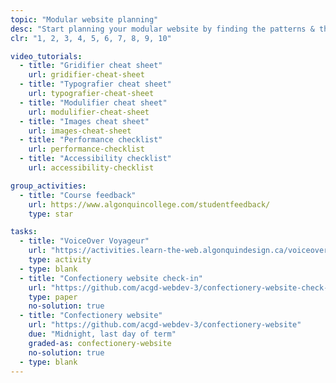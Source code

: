 ```yaml
---
topic: "Modular website planning"
desc: "Start planning your modular website by finding the patterns & the basic CSS properties you need."
clr: "1, 2, 3, 4, 5, 6, 7, 8, 9, 10"

video_tutorials:
  - title: "Gridifier cheat sheet"
    url: gridifier-cheat-sheet
  - title: "Typografier cheat sheet"
    url: typografier-cheat-sheet
  - title: "Modulifier cheat sheet"
    url: modulifier-cheat-sheet
  - title: "Images cheat sheet"
    url: images-cheat-sheet
  - title: "Performance checklist"
    url: performance-checklist
  - title: "Accessibility checklist"
    url: accessibility-checklist

group_activities:
  - title: "Course feedback"
    url: https://www.algonquincollege.com/studentfeedback/
    type: star

tasks:
  - title: "VoiceOver Voyageur"
    url: "https://activities.learn-the-web.algonquindesign.ca/voiceover-voyageur/"
    type: activity
  - type: blank
  - title: "Confectionery website check-in"
    url: "https://github.com/acgd-webdev-3/confectionery-website-check-in"
    type: paper
    no-solution: true
  - title: "Confectionery website"
    url: "https://github.com/acgd-webdev-3/confectionery-website"
    due: "Midnight, last day of term"
    graded-as: confectionery-website
    no-solution: true
  - type: blank
---
```

